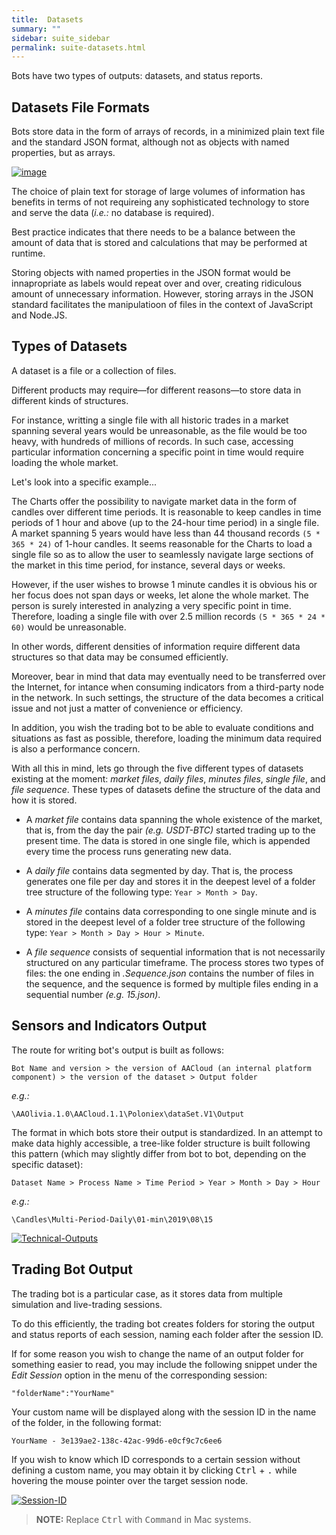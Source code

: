 ```yaml
---
title:  Datasets
summary: ""
sidebar: suite_sidebar
permalink: suite-datasets.html
---
```


Bots have two types of outputs: datasets, and status reports.

## Datasets File Formats

Bots store data in the form of arrays of records, in a minimized plain text file and the standard JSON format, although not as objects with named properties, but as arrays.

[![image](https://user-images.githubusercontent.com/13994516/68998023-303eae00-08ad-11ea-9baa-ddea801c7d6d.png)](https://user-images.githubusercontent.com/13994516/68998023-303eae00-08ad-11ea-9baa-ddea801c7d6d.png)

The choice of plain text for storage of large volumes of information has benefits in terms of not requireing any sophisticated technology to store and serve the data (*i.e.:* no database is required).

Best practice indicates that there needs to be a balance between the amount of data that is stored and calculations that may be performed at runtime.

Storing objects with named properties in the JSON format would be innapropriate as labels would repeat over and over, creating ridiculous amount of unnecessary information. However, storing arrays in the JSON standard facilitates the manipulatioon of files in the context of JavaScript and Node.JS.

## Types of Datasets

A dataset is a file or a collection of files.

Different products may require—for different reasons—to store data in different kinds of structures. 

For instance, writting a single file with all historic trades in a market spanning several years would be unreasonable, as the file would be too heavy, with hundreds of millions of records. In such case, accessing particular information concerning a specific point in time would require loading the whole market.

Let's look into a specific example... 

The Charts offer the possibility to navigate market data in the form of candles over different time periods. It is reasonable to keep candles in time periods of 1 hour and above (up to the 24-hour time period) in a single file. A market spanning 5 years would have less than 44 thousand records ```(5 * 365 * 24)``` of 1-hour candles. It seems reasonable for the Charts to load a single file so as to allow the user to seamlessly navigate large sections of the market in this time period, for instance, several days or weeks.

However, if the user wishes to browse 1 minute candles it is obvious his or her focus does not span days or weeks, let alone the whole market. The person is surely interested in analyzing a very specific point in time. Therefore, loading a single file with over 2.5 million records ```(5 * 365 * 24 * 60)``` would be unreasonable.

In other words, different densities of information require different data structures so that data may be consumed efficiently. 

Moreover, bear in mind that data may eventually need to be transferred over the Internet, for intance when consuming indicators from a third-party node in the network. In such settings, the structure of the data becomes a critical issue and not just a matter of convenience or efficiency.

In addition, you wish the trading bot to be able to evaluate conditions and situations as fast as possible, therefore, loading the minimum data required is also a performance concern.

With all this in mind, lets go through the five different types of datasets existing at the moment: *market files*, *daily files*, *minutes files*, *single file*, and *file sequence*. These types of datasets define the structure of the data and how it is stored.

* A _market file_ contains data spanning the whole existence of the market, that is, from the day the pair _(e.g. USDT-BTC)_ started trading up to the present time. The data is stored in one single file, which is appended every time the process runs generating new data.

* A _daily file_ contains data segmented by day. That is, the process generates one file per day and stores it in the deepest level of a folder tree structure of the following type: ```Year > Month > Day```.

* A _minutes file_ contains data corresponding to one single minute and is stored in the deepest level of a folder tree structure of the following type: ```Year > Month > Day > Hour > Minute```.

* A _file sequence_ consists of sequential information that is not necessarily structured on any particular timeframe. The process stores two types of files: the one ending in _.Sequence.json_ contains the number of files in the sequence, and the sequence is formed by multiple files ending in a sequential number _(e.g. 15.json)_.

## Sensors and Indicators Output

The route for writing bot's output is built as follows:

```Bot Name and version > the version of AACloud (an internal platform component) > the version of the dataset > Output folder```

_e.g.:_

```
\AAOlivia.1.0\AACloud.1.1\Poloniex\dataSet.V1\Output
```

The format in which bots store their output is standardized. In an attempt to make data highly accessible, a tree-like folder structure is built following this pattern (which may slightly differ from bot to bot, depending on the specific dataset):

```
Dataset Name > Process Name > Time Period > Year > Month > Day > Hour
```

_e.g.:_

```
\Candles\Multi-Period-Daily\01-min\2019\08\15
```

[![Technical-Outputs](https://user-images.githubusercontent.com/13994516/63342762-979b9f00-c34c-11e9-8975-4735f0778d35.gif)](https://user-images.githubusercontent.com/13994516/63342762-979b9f00-c34c-11e9-8975-4735f0778d35.gif)

## Trading Bot Output

The trading bot is a particular case, as it stores data from multiple simulation and live-trading sessions.

To do this efficiently, the trading bot creates folders for storing the output and status reports of each session, naming each folder after the session ID.

If for some reason you wish to change the name of an output folder for something easier to read, you may include the following snippet under the *Edit Session* option in the menu of the corresponding session:

```
"folderName":"YourName"
```

Your custom name will be displayed along with the session ID in the name of the folder, in the following format:

```
YourName - 3e139ae2-138c-42ac-99d6-e0cf9c7c6ee6
```

If you wish to know which ID corresponds to a certain session without defining a custom name, you may obtain it by clicking <kbd>Ctrl</kbd> + <kbd>.</kbd> while hovering the mouse pointer over the target session node.

[![Session-ID](https://user-images.githubusercontent.com/13994516/67281472-c1e61600-f4cf-11e9-85dc-d81d7b2d014b.gif)](https://user-images.githubusercontent.com/13994516/67281472-c1e61600-f4cf-11e9-85dc-d81d7b2d014b.gif)

> **NOTE:** Replace <kbd>Ctrl</kbd> with <kbd>Command</kbd> in Mac systems.